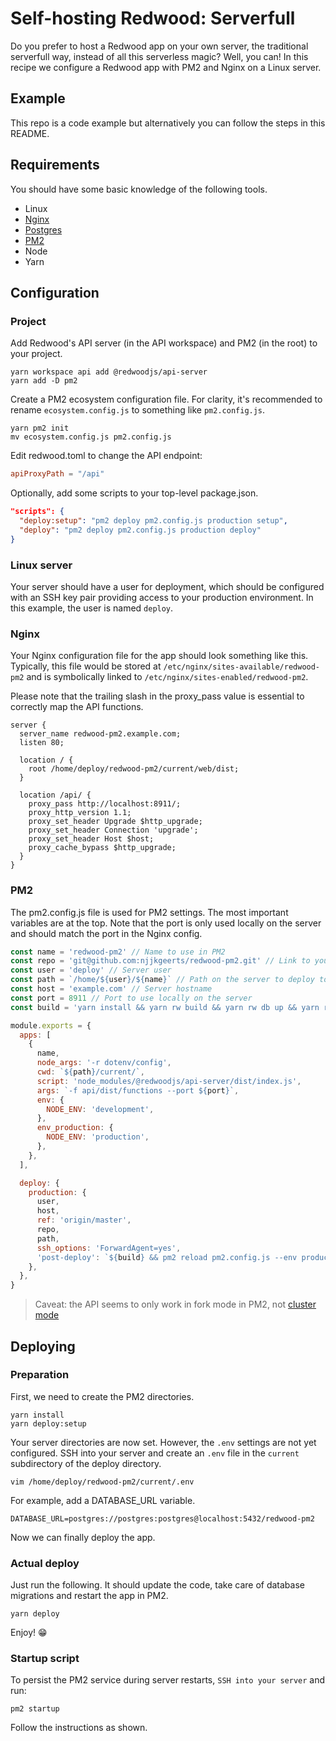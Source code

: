 # Self-hosting Redwood: Serverfull

Do you prefer to host a Redwood app on your own server, the traditional serverfull way, instead of all this serverless magic? Well, you can! In this recipe we configure a Redwood app with PM2 and Nginx on a Linux server.

## Example

This repo is a code example but alternatively you can follow the steps in this README.

## Requirements

You should have some basic knowledge of the following tools.

- Linux
- [Nginx](https://nginx.org/en/docs/)
- [Postgres](https://www.postgresql.org/docs/)
- [PM2](https://pm2.keymetrics.io/docs/usage/pm2-doc-single-page/)
- Node
- Yarn

## Configuration

### Project

Add Redwood's API server (in the API workspace) and PM2 (in the root) to your project.

```termninal
yarn workspace api add @redwoodjs/api-server
yarn add -D pm2
```

Create a PM2 ecosystem configuration file. For clarity, it's recommended to rename `ecosystem.config.js` to something like `pm2.config.js`.

```terminal
yarn pm2 init
mv ecosystem.config.js pm2.config.js
```

Edit redwood.toml to change the API endpoint:

```toml
apiProxyPath = "/api"
```

Optionally, add some scripts to your top-level package.json.

```json
"scripts": {
  "deploy:setup": "pm2 deploy pm2.config.js production setup",
  "deploy": "pm2 deploy pm2.config.js production deploy"
}
```

### Linux server

Your server should have a user for deployment, which should be configured with an SSH key pair providing access to your production environment. In this example, the user is named `deploy`.

### Nginx

Your Nginx configuration file for the app should look something like this. Typically, this file would be stored at `/etc/nginx/sites-available/redwood-pm2` and is symbolically linked to `/etc/nginx/sites-enabled/redwood-pm2`.

Please note that the trailing slash in the proxy_pass value is essential to correctly map the API functions.

```nginx
server {
  server_name redwood-pm2.example.com;
  listen 80;

  location / {
    root /home/deploy/redwood-pm2/current/web/dist;
  }

  location /api/ {
    proxy_pass http://localhost:8911/;
    proxy_http_version 1.1;
    proxy_set_header Upgrade $http_upgrade;
    proxy_set_header Connection 'upgrade';
    proxy_set_header Host $host;
    proxy_cache_bypass $http_upgrade;
  }
}
```

### PM2

The pm2.config.js file is used for PM2 settings. The most important variables are at the top. Note that the port is only used locally on the server and should match the port in the Nginx config.

```javascript
const name = 'redwood-pm2' // Name to use in PM2
const repo = 'git@github.com:njjkgeerts/redwood-pm2.git' // Link to your repo
const user = 'deploy' // Server user
const path = `/home/${user}/${name}` // Path on the server to deploy to
const host = 'example.com' // Server hostname
const port = 8911 // Port to use locally on the server
const build = 'yarn install && yarn rw build && yarn rw db up && yarn rw db seed' // Build commands

module.exports = {
  apps: [
    {
      name,
      node_args: '-r dotenv/config',
      cwd: `${path}/current/`,
      script: 'node_modules/@redwoodjs/api-server/dist/index.js',
      args: `-f api/dist/functions --port ${port}`,
      env: {
        NODE_ENV: 'development',
      },
      env_production: {
        NODE_ENV: 'production',
      },
    },
  ],

  deploy: {
    production: {
      user,
      host,
      ref: 'origin/master',
      repo,
      path,
      ssh_options: 'ForwardAgent=yes',
      'post-deploy': `${build} && pm2 reload pm2.config.js --env production && pm2 save`,
    },
  },
}
```

> Caveat: the API seems to only work in fork mode in PM2, not [cluster mode](https://pm2.keymetrics.io/docs/usage/cluster-mode/)

## Deploying

### Preparation

First, we need to create the PM2 directories.

```terminal
yarn install
yarn deploy:setup
```

Your server directories are now set. However, the `.env` settings are not yet configured. SSH into your server and create an `.env` file in the `current` subdirectory of the deploy directory.

```terminal
vim /home/deploy/redwood-pm2/current/.env
```

For example, add a DATABASE_URL variable.

```env
DATABASE_URL=postgres://postgres:postgres@localhost:5432/redwood-pm2
```

Now we can finally deploy the app.

### Actual deploy

Just run the following. It should update the code, take care of database migrations and restart the app in PM2.

```terminal
yarn deploy
```

Enjoy! 😁

### Startup script

To persist the PM2 service during server restarts, `SSH into your server` and run:

```
pm2 startup
```

Follow the instructions as shown.
